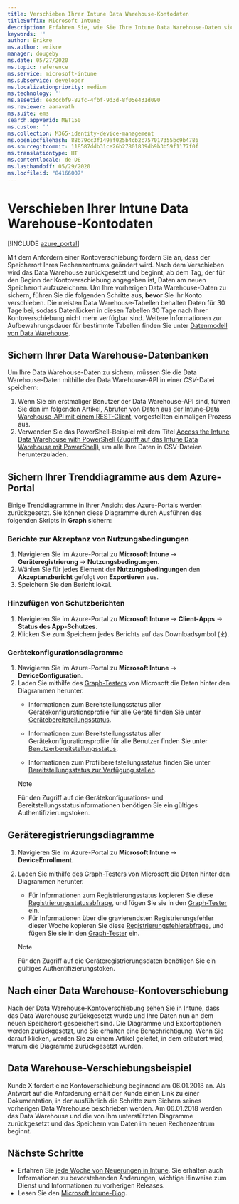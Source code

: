 ```yaml
---
title: Verschieben Ihrer Intune Data Warehouse-Kontodaten
titleSuffix: Microsoft Intune
description: Erfahren Sie, wie Sie Ihre Intune Data Warehouse-Daten sichern, wenn Sie Ihr Konto verschieben.
keywords: ''
author: Erikre
ms.author: erikre
manager: dougeby
ms.date: 05/27/2020
ms.topic: reference
ms.service: microsoft-intune
ms.subservice: developer
ms.localizationpriority: medium
ms.technology: ''
ms.assetid: ee3ccbf9-82fc-4fbf-9d3d-8f05e431d090
ms.reviewer: aanavath
ms.suite: ems
search.appverid: MET150
ms.custom: ''
ms.collection: M365-identity-device-management
ms.openlocfilehash: 88b79cc3f149af025b4cb2c757017355bc9b4786
ms.sourcegitcommit: 118587ddb31ce26b27801839db9b3b59f1177f0f
ms.translationtype: HT
ms.contentlocale: de-DE
ms.lasthandoff: 05/29/2020
ms.locfileid: "84166007"
---
```

# <a name="move-your-intune-data-warehouse-account-data"></a>Verschieben Ihrer Intune Data Warehouse-Kontodaten 

[!INCLUDE [azure_portal](../includes/azure_portal.md)]

Mit dem Anfordern einer Kontoverschiebung fordern Sie an, dass der Speicherort Ihres Rechenzentrums geändert wird. Nach dem Verschieben wird das Data Warehouse zurückgesetzt und beginnt, ab dem Tag, der für den Beginn der Kontoverschiebung angegeben ist, Daten am neuen Speicherort aufzuzeichnen. Um Ihre vorherigen Data Warehouse-Daten zu sichern, führen Sie die folgenden Schritte aus, **bevor** Sie Ihr Konto verschieben. Die meisten Data Warehouse-Tabellen behalten Daten für 30 Tage bei, sodass Datenlücken in diesen Tabellen 30 Tage nach Ihrer Kontoverschiebung nicht mehr verfügbar sind. Weitere Informationen zur Aufbewahrungsdauer für bestimmte Tabellen finden Sie unter [Datenmodell von Data Warehouse](reports-ref-data-model.md). 

## <a name="back-up-your-data-warehouse-data"></a>Sichern Ihrer Data Warehouse-Datenbanken 

Um Ihre Data Warehouse-Daten zu sichern, müssen Sie die Data Warehouse-Daten mithilfe der Data Warehouse-API in einer *CSV*-Datei speichern:  

1. Wenn Sie ein erstmaliger Benutzer der Data Warehouse-API sind, führen Sie den im folgenden Artikel, [Abrufen von Daten aus der Intune-Data Warehouse-API mit einem REST-Client](reports-proc-data-rest.md), vorgestellten einmaligen Prozess aus.
2. Verwenden Sie das PowerShell-Beispiel mit dem Titel [Access the Intune Data Warehouse with PowerShell (Zugriff auf das Intune Data Warehouse mit PowerShell)](https://github.com/Microsoft/Intune-Data-Warehouse/tree/master/Samples/PowerShell), um alle Ihre Daten in CSV-Dateien herunterzuladen. 

## <a name="back-up-your-trend-charts-from-the-azure-portal"></a>Sichern Ihrer Trenddiagramme aus dem Azure-Portal

Einige Trenddiagramme in Ihrer Ansicht des Azure-Portals werden zurückgesetzt. Sie können diese Diagramme durch Ausführen des folgenden Skripts in **Graph** sichern:   

### <a name="terms--conditions-acceptance-reports"></a>Berichte zur Akzeptanz von Nutzungsbedingungen
1. Navigieren Sie im Azure-Portal zu **Microsoft Intune** -> **Geräteregistrierung** -> **Nutzungsbedingungen**.
2. Wählen Sie für jedes Element der **Nutzungsbedingungen** den **Akzeptanzbericht** gefolgt von **Exportieren** aus.
3. Speichern Sie den Bericht lokal.
 
### <a name="app-protection-reports"></a>Hinzufügen von Schutzberichten  
1. Navigieren Sie im Azure-Portal zu **Microsoft Intune** -> **Client-Apps** -> **Status des App-Schutzes**.
2. Klicken Sie zum Speichern jedes Berichts auf das Downloadsymbol (⤓).

### <a name="device-configuration-charts"></a>Gerätekonfigurationsdiagramme 
1. Navigieren Sie im Azure-Portal zu **Microsoft Intune** -> **DeviceConfiguration**.
2. Laden Sie mithilfe des [Graph-Testers](https://developer.microsoft.com/graph/graph-explorer) von Microsoft die Daten hinter den Diagrammen herunter. 
    - Informationen zum Bereitstellungsstatus aller Gerätekonfigurationsprofile für alle Geräte finden Sie unter [Gerätebereitstellungsstatus](https://graph.microsoft.com/beta/reports/deviceConfigurationDeviceActivity/content).

    - Informationen zum Bereitstellungsstatus aller Gerätekonfigurationsprofile für alle Benutzer finden Sie unter [Benutzerbereitstellungsstatus](https://graph.microsoft.com/beta/reports/deviceConfigurationUserActivity/content).

    - Informationen zum Profilbereitstellungsstatus finden Sie unter [Bereitstellungsstatus zur Verfügung stellen](https://graph.microsoft.com/beta/deviceManagement/deviceConfigurations?$select=id,displayName,lastModifiedDateTime,deviceStatusOverview&$expand=deviceStatusOverview).
  
    > [!NOTE]
    > Für den Zugriff auf die Gerätekonfigurations- und Bereitstellungsstatusinformationen benötigen Sie ein gültiges Authentifizierungstoken.

## <a name="device-enrollment-charts"></a>Geräteregistrierungsdiagramme
1. Navigieren Sie im Azure-Portal zu **Microsoft Intune** -> **DeviceEnrollment**.
2. Laden Sie mithilfe des [Graph-Testers](https://developer.microsoft.com/graph/graph-explorer) von Microsoft die Daten hinter den Diagrammen herunter.
    - Für Informationen zum Registrierungsstatus kopieren Sie diese [Registrierungsstatusabfrage](https://graph.microsoft.com/beta/reports/managedDeviceEnrollmentFailureTrends()/content), und fügen Sie sie in den [Graph-Tester](https://developer.microsoft.com/graph/graph-explorer) ein.
    - Für Informationen über die gravierendsten Registrierungsfehler dieser Woche kopieren Sie diese [Registrierungsfehlerabfrage](https://graph.microsoft.com/beta/reports/managedDeviceEnrollmentTopFailures(period=null)/content), und fügen Sie sie in den [Graph-Tester](https://developer.microsoft.com/graph/graph-explorer) ein.

    > [!NOTE]
    > Für den Zugriff auf die Geräteregistrierungsdaten benötigen Sie ein gültiges Authentifizierungstoken. 

## <a name="after-a-data-warehouse-account-move"></a>Nach einer Data Warehouse-Kontoverschiebung

Nach der Data Warehouse-Kontoverschiebung sehen Sie in Intune, dass das Data Warehouse zurückgesetzt wurde und Ihre Daten nun an dem neuen Speicherort gespeichert sind. Die Diagramme und Exportoptionen werden zurückgesetzt, und Sie erhalten eine Benachrichtigung. Wenn Sie darauf klicken, werden Sie zu einem Artikel geleitet, in dem erläutert wird, warum die Diagramme zurückgesetzt wurden.  

## <a name="data-warehouse-move-example"></a>Data Warehouse-Verschiebungsbeispiel 

Kunde X fordert eine Kontoverschiebung beginnend am 06.01.2018 an. Als Antwort auf die Anforderung erhält der Kunde einen Link zu einer Dokumentation, in der ausführlich die Schritte zum Sichern seines vorherigen Data Warehouse beschrieben werden. Am 06.01.2018 werden das Data Warehouse und die von ihm unterstützten Diagramme zurückgesetzt und das Speichern von Daten im neuen Rechenzentrum beginnt. 

## <a name="next-steps"></a>Nächste Schritte

- Erfahren Sie [jede Woche von Neuerungen in Intune](../fundamentals/whats-new.md). Sie erhalten auch Informationen zu bevorstehenden Änderungen, wichtige Hinweise zum Dienst und Informationen zu vorherigen Releases.
- Lesen Sie den [Microsoft Intune-Blog](https://www.microsoft.com/microsoft-365/blog/microsoft-intune/).
